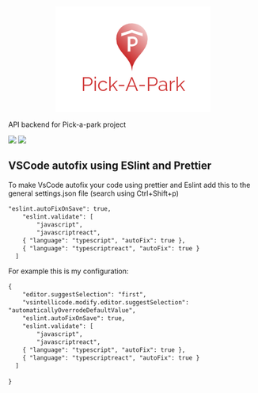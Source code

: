 <p align="center">
  <img src="/assets/images/logo.png" alt="Pick-A-Park"/>
</p>
 
API backend for Pick-a-park project

![](https://github.com/ByPassaRe/Pick-a-park-api/workflows/Node%20CI/badge.svg)
![](https://github.com/ByPassaRe/Pick-a-park-api/workflows/Development%20container/badge.svg)

## VSCode autofix using ESlint and Prettier

To make VsCode autofix your code using prettier and Eslint add this to the general settings.json file (search using Ctrl+Shift+p)


```
"eslint.autoFixOnSave": true,
    "eslint.validate": [
        "javascript",
        "javascriptreact",
    { "language": "typescript", "autoFix": true },
    { "language": "typescriptreact", "autoFix": true }
  ]
```

For example this is my configuration:
```
{
    "editor.suggestSelection": "first",
    "vsintellicode.modify.editor.suggestSelection": "automaticallyOverrodeDefaultValue",
    "eslint.autoFixOnSave": true,
    "eslint.validate": [
        "javascript",
        "javascriptreact",
    { "language": "typescript", "autoFix": true },
    { "language": "typescriptreact", "autoFix": true }
  ]
    
}
```
